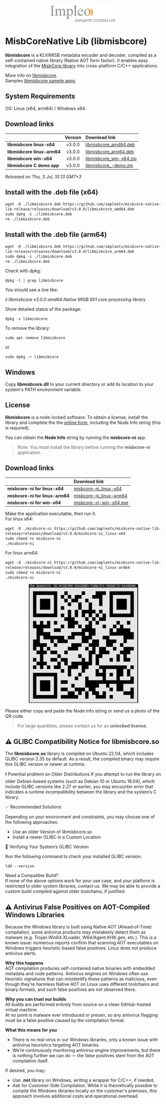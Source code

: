 
<div align="center">
  <a >
    <img src="images/impleo_logo.png" alt="Logo" >
  </a>
</div>

# MisbCoreNative Lib (libmisbcore)

**libmisbcore** is a KLV/MISB metadata encoder and decoder, compiled as a self-contained native library (Native AOT form factor).
It enables easy integration of the [MisbCore library](https://www.impleotv.com/content/misbcore/help/index.html) into cross-platform C/C++ applications. 

More info on [libmisbcore](https://www.impleotv.com/content/misbcore/help/user-guide/native-lib.html).  
Samples [libmisbcore sample apps](https://www.impleotv.com/content/misbcore-native-samples/help/).  

## System Requirements
OS: Linux (x64, arm64) / Windows x64.

## Download links

|                                | Version      | Download link                                                           | 
|:-------------------------------|:------------:|:------------------------------------------------------------------------|
| **libmisbcore linux-x64**      |  v3.0.0 | [libmisbcore_amd64.deb](https://github.com/impleotv/misbcore-native-lib-release/releases/download/v3.0.0/libmisbcore_amd64.deb)   | 
| **libmisbcore linux-arm64**    |  v3.0.0 | [libmisbcore_arm64.deb](https://github.com/impleotv/misbcore-native-lib-release/releases/download/v3.0.0/libmisbcore_arm64.deb)   | 
| **libmisbcore win-x64**        |  v3.0.0 | [libmisbcore_win-x64.zip](https://github.com/impleotv/misbcore-native-lib-release/releases/download/v3.0.0/libmisbcore_win-x64.zip) | 
| **libmisbcore C demo app**     |  v3.0.0 | [libmisbcore_-demo.zip](https://github.com/impleotv/misbcore-native-lib-release/releases/latest/download/demoApp.zip)   | 

*Released on Thu, 3 Jul, 10:13 GMT+3*


## Install with the .deb file (x64)

```
wget -O ./libmisbcore.deb https://github.com/impleotv/misbcore-native-lib-release/releases/download/v3.0.0/libmisbcore_amd64.deb  
sudo dpkg -i ./libmisbcore.deb  
rm ./libmisbcore.deb
```
## Install with the .deb file (arm64)

```
wget -O ./libmisbcore.deb https://github.com/impleotv/misbcore-native-lib-release/releases/download/v3.0.0/libmisbcore_arm64.deb 
sudo dpkg -i ./libmisbcore.deb  
rm ./libmisbcore.deb
```

Check with dpkg:  

```
dpkg -l | grep libmisbcore
```

You should see a line like:  

*ii  libmisbcore  v3.0.0 amd64 Native MISB 601 core processing library*


Show detailed status of the package:  

```
dpkg -s libmisbcore
```

To remove the library:

```
sudo apt remove libmisbcore
```

or 

```
sudo dpkg -r libmisbcore
```

## Windows  

Copy **libmisbcore.dll** to your current directory or add its location to your system's PATH environment variable.


## License

**libmisbcore**  is a node-locked software. To obtain a license, install the library and complete the the [online form](https://docs.google.com/forms/d/e/1FAIpQLSd_XW6bDsFce1G1cpds4gMQNlwNax0CvkWzcMbscxZ5rLaIbA/viewform),
including the Node Info string (this is required). 

You can obtain the **Node Info** string by running the **misbcore-ni** app.

> Note: You must install the library before running the **misbcore-ni** application.  

## Download links
|                                    | Download link                                                           | 
|:-----------------------------------|:------------------------------------------------------------------------|
| **misbcore-ni for linux-x64**      |  [misbcore-ni_linux-x64](https://github.com/impleotv/misbcore-native-lib-release/releases/download/v3.0.0/misbcore-ni_linux-x64)   | 
| **misbcore-ni for linux-arm64**    |  [misbcore-ni_linux-arm64](https://github.com/impleotv/misbcore-native-lib-release/releases/download/v3.0.0/misbcore-ni_linux-arm64)   | 
| **misbcore-ni for win-x64**        |  [misbcore-ni-win-x64.exe](https://github.com/impleotv/misbcore-native-lib-release/releases/download/v3.0.0/misbcore-ni_win-x64.exe) | 


Make the application executable, then run it.  
For linux x64: 

```
wget -O ./misbcore-ni https://github.com/impleotv/misbcore-native-lib-release/releases/download/v3.0.0/misbcore-ni_linux-x64
sudo chmod +x misbcore-ni
./misbcore-ni
```

For linux arm64: 

```
wget -O ./misbcore-ni https://github.com/impleotv/misbcore-native-lib-release/releases/download/v3.0.0/misbcore-ni_linux-arm64
sudo chmod +x misbcore-ni
./misbcore-ni
```

<div align="center">
  <a >
    <img src="images/libmisbcore-qr.png" alt="qr" >
  </a>
</div>

Please either copy and paste the Node Info string or send us a photo of the QR code.

> For large quantities, please contact us for an **unlocked license**.


## ⚠️ GLIBC Compatibility Notice for libmisbcore.so

The **libmisbcore.so** library is compiled on Ubuntu 22.04, which includes GLIBC version 2.35 by default.
As a result, the compiled binary may require this GLIBC version or newer at runtime.

❗ Potential problem on Older Distributions
If you attempt to run the library on older Debian-based systems (such as Debian 10 or Ubuntu 18.04),
which include GLIBC versions like 2.27 or earlier, you may encounter error that indicates a runtime incompatibility between the library and the system’s C library.

✅ Recommended Solutions  

Depending on your environment and constraints, you may choose one of the following approaches:  

- Use an older Version of libmisbcore.so  
- Install a newer GLIBC in a Custom Location

🧪 Verifying Your System’s GLIBC Version  

Run the following command to check your installed GLIBC version:  

```
ldd --version
```

Need a Compatible Build?  
If none of the above options work for your use case, and your platform is restricted to older system libraries, contact us. We may be able to provide a custom build compiled against older toolchains, if justified.


## ⚠️ Antivirus False Positives on AOT-Compiled Windows Libraries 

Because the Windows library is built using Native AOT (Ahead‑of‑Time) compilation,
some antivirus products may mistakenly detect them as malware (e.g. Trojan.Win64.XLoader, W64/Agent.KHK.gen, etc.).
This is a known issue: numerous reports confirm that scanning AOT executables on Windows triggers heuristic-based false positives.
Linux does not produce antivirus alerts.

**Why this happens**  
AOT compilation produces self-contained native binaries with embedded metadata and code patterns. 
Antivirus engines on Windows often use heuristic signatures that can misidentify these patterns as malicious, even though they’re harmless 
Native AOT on Linux uses different toolchains and binary formats, and such false positives are not observed there.

**Why you can trust our builds**  
All builds are performed entirely from source on a clean GitHub-hosted virtual machine.  
At no point is malware ever introduced or presen, so any antivirus flagging must be a false positive caused by the compilation format.

**What this means for you**  
- There is no real virus in our Windows libraries, only a known issue with antivirus heuristics targeting AOT binaries.  
- We’re continuously monitoring antivirus engine improvements, but there is nothing further we can do — the false positives stem from the AOT compilation itself.

If desired, you may:
- Use **.net** library on Windows, writing a wrapper for C/C++, if needed.
- Ask for Customer-Side Compilation. While it is theoretically possible to compile the Windows libraries locally on the customer's premises, this approach involves additional costs and operational overhead.





